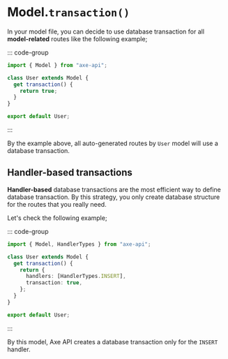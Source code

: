 # Model.`transaction()`

In your model file, you can decide to use database transaction for all **model-related** routes like the following example;

::: code-group

```ts [api/v1/Models/User.ts]
import { Model } from "axe-api";

class User extends Model {
  get transaction() {
    return true;
  }
}

export default User;
```

:::

By the example above, all auto-generated routes by `User` model will use a database transaction.

## Handler-based transactions

**Handler-based** database transactions are the most efficient way to define database transaction. By this strategy, you only create database structure for the routes that you really need.

Let's check the following example;

::: code-group

```ts [app/v1/Models/User.ts]
import { Model, HandlerTypes } from "axe-api";

class User extends Model {
  get transaction() {
    return {
      handlers: [HandlerTypes.INSERT],
      transaction: true,
    };
  }
}

export default User;
```

:::

By this model, Axe API creates a database transaction only for the `INSERT` handler.
